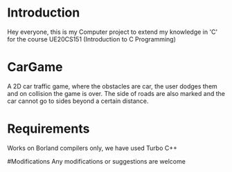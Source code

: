 # Introduction
Hey everyone, this is my Computer project to extend my knowledge in 'C' for the course UE20CS151 (Introduction to C Programming)


# CarGame
A 2D car traffic game, where the obstacles are car, the user dodges them and on collision the game is over.
The side of roads are also marked and the car cannot go to sides beyond a certain distance. 

# Requirements
Works on Borland compilers only, we have used Turbo C++ 

#Modifications
Any modifications or suggestions are welcome



